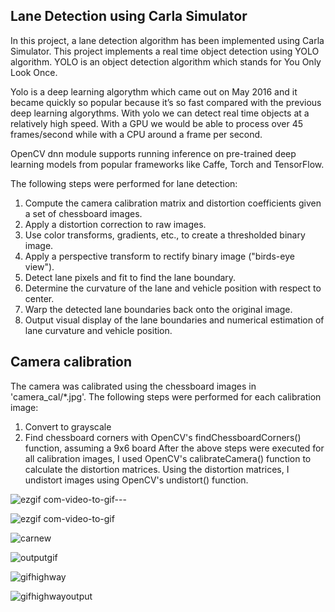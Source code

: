 ## Lane Detection using Carla Simulator

In this project, a lane detection algorithm has been implemented using Carla Simulator. 
This project implements a real time object detection using YOLO algorithm. YOLO is an object detection algorithm which stands for You Only Look Once.

Yolo is a deep learning algorythm which came out on May 2016 and it became quickly so popular because it’s so fast compared with the previous deep learning algorythms. With yolo we can detect real time objects at a relatively high speed. With a GPU we would be able to process over 45 frames/second while with a CPU around a frame per second.


OpenCV dnn module supports running inference on pre-trained deep learning models from popular frameworks like Caffe, Torch and TensorFlow.

The following steps were performed for lane detection:

1.	Compute the camera calibration matrix and distortion coefficients given a set of chessboard images.
2.	Apply a distortion correction to raw images.
3.	Use color transforms, gradients, etc., to create a thresholded binary image.
4.	Apply a perspective transform to rectify binary image ("birds-eye view").
5.	Detect lane pixels and fit to find the lane boundary.
6.	Determine the curvature of the lane and vehicle position with respect to center.
7.	Warp the detected lane boundaries back onto the original image.
8.	Output visual display of the lane boundaries and numerical estimation of lane curvature and vehicle position.


## Camera calibration
The camera was calibrated using the chessboard images in 'camera_cal/*.jpg'. The following steps were performed for each calibration image:
1.	Convert to grayscale
2.	Find chessboard corners with OpenCV's findChessboardCorners() function, assuming a 9x6 board
After the above steps were executed for all calibration images, I used OpenCV's calibrateCamera() function to calculate the distortion matrices. Using the distortion matrices, I undistort images using OpenCV's undistort() function.



![ezgif com-video-to-gif---](https://user-images.githubusercontent.com/81799459/224973024-9515cab1-b538-471e-9cdf-19f690e884fc.gif)



![ezgif com-video-to-gif](https://user-images.githubusercontent.com/81799459/224996252-591de079-c794-4cdb-86b4-3815b1e16239.gif)




![carnew](https://user-images.githubusercontent.com/81799459/229363131-0ee308ca-7565-4876-b908-cfdd4c2d1bb3.gif)





![outputgif](https://user-images.githubusercontent.com/81799459/229363381-1a9fdb8f-0d1c-4bcc-814f-4c7988c84139.gif)





![gifhighway](https://user-images.githubusercontent.com/81799459/229535745-a817eb19-d920-42d1-bfef-84ee7f85232f.gif)



![gifhighwayoutput](https://user-images.githubusercontent.com/81799459/229535776-2f84be7f-9719-460d-ad15-8d3f61c261eb.gif)


